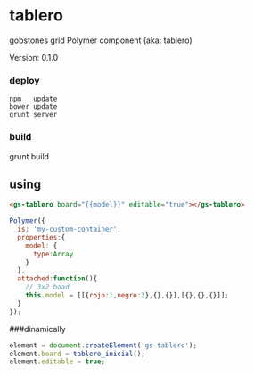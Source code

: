 # tablero

gobstones grid Polymer component (aka: tablero)

Version: 0.1.0

### deploy

```
npm   update
bower update
grunt server
```

### build
grunt build


## using

```html
<gs-tablero board="{{model}}" editable="true"></gs-tablero>
```

```javascript
Polymer({
  is: 'my-custom-container',
  properties:{
	model: {
	  type:Array
	}
  },
  attached:function(){
    // 3x2 boad
    this.model = [[{rojo:1,negro:2},{},{}],[{},{},{}]];
  }
});
```

###dinamically 

```javascript
element = document.createElement('gs-tablero');
element.board = tablero_inicial();
element.editable = true;
```
